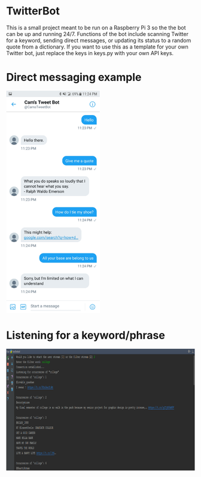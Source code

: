 # TwitterBot

This is a small project meant to be run on a Raspberry Pi 3 so the the bot can be up and running 24/7.
Functions of the bot include scanning Twitter for a keyword, sending direct messages, or updating its status to a random quote from a
dictionary. If you want to use this as a template for your own Twitter bot, just replace the keys in keys.py with your own API keys.

# Direct messaging example

<img src="https://github.com/ctcuff/TwitterBot/blob/master/screenshots/sample_conversation.jpg" width="250">

# Listening for a keyword/phrase

<img src="https://github.com/ctcuff/TwitterBot/blob/master/screenshots/filter_stream.png" width="1000" height="325">
